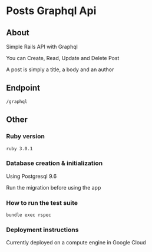 # Posts Graphql Api

## About

Simple Rails API with Graphql

You can Create, Read, Update and Delete Post 

A post is simply a title, a body and an author

## Endpoint

    /graphql

## Other

### Ruby version

    ruby 3.0.1

### Database creation & initialization

Using Postgresql 9.6

Run the migration before using the app

### How to run the test suite

    bundle exec rspec

### Deployment instructions

Currently deployed on a compute engine in Google Cloud

